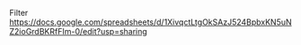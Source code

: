 Filter 
https://docs.google.com/spreadsheets/d/1XivqctLtgOkSAzJ524BpbxKN5uNZ2ioGrdBKRfFIm-0/edit?usp=sharing
